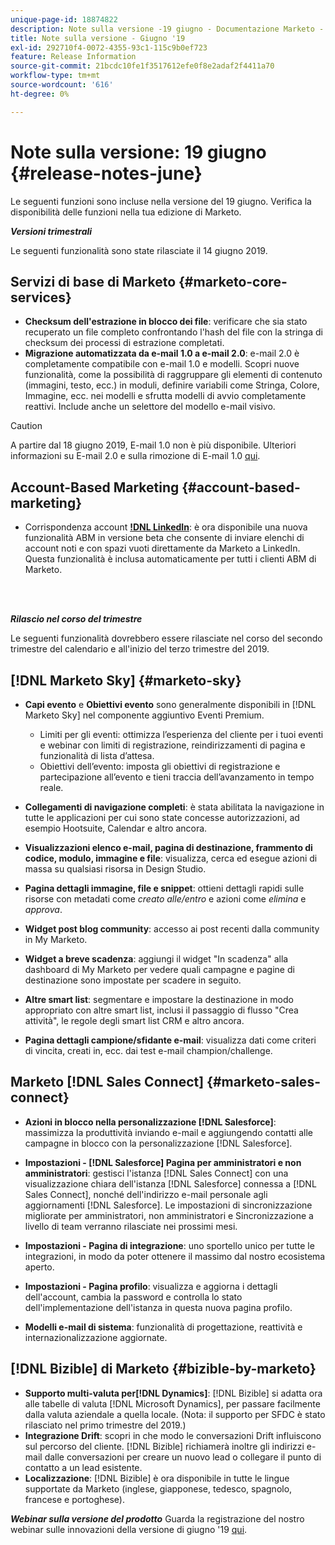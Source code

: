 ```yaml
---
unique-page-id: 18874822
description: Note sulla versione -19 giugno - Documentazione Marketo - Documentazione del prodotto
title: Note sulla versione - Giugno '19
exl-id: 292710f4-0072-4355-93c1-115c9b0ef723
feature: Release Information
source-git-commit: 21bcdc10fe1f3517612efe0f8e2adaf2f4411a70
workflow-type: tm+mt
source-wordcount: '616'
ht-degree: 0%

---
```


# Note sulla versione: 19 giugno {#release-notes-june}

Le seguenti funzioni sono incluse nella versione del 19 giugno. Verifica la disponibilità delle funzioni nella tua edizione di Marketo.

**_Versioni trimestrali_**

Le seguenti funzionalità sono state rilasciate il 14 giugno 2019.

## Servizi di base di Marketo {#marketo-core-services}

* **Checksum dell&#39;estrazione in blocco dei file**: verificare che sia stato recuperato un file completo confrontando l&#39;hash del file con la stringa di checksum dei processi di estrazione completati.
* **Migrazione automatizzata da e-mail 1.0 a e-mail 2.0**: e-mail 2.0 è completamente compatibile con e-mail 1.0 e modelli. Scopri nuove funzionalità, come la possibilità di raggruppare gli elementi di contenuto (immagini, testo, ecc.) in moduli, definire variabili come Stringa, Colore, Immagine, ecc. nei modelli e sfrutta modelli di avvio completamente reattivi. Include anche un selettore del modello e-mail visivo.

>[!CAUTION]
>
>A partire dal 18 giugno 2019, E-mail 1.0 non è più disponibile. Ulteriori informazioni su E-mail 2.0 e sulla rimozione di E-mail 1.0 [qui](https://nation.marketo.com/docs/DOC-7038).

## Account-Based Marketing {#account-based-marketing}

* Corrispondenza account **[!DNL LinkedIn](BETA)**: è ora disponibile una nuova funzionalità ABM in versione beta che consente di inviare elenchi di account noti e con spazi vuoti direttamente da Marketo a LinkedIn. Questa funzionalità è inclusa automaticamente per tutti i clienti ABM di Marketo.

<br> 

**_Rilascio nel corso del trimestre_**

Le seguenti funzionalità dovrebbero essere rilasciate nel corso del secondo trimestre del calendario e all&#39;inizio del terzo trimestre del 2019.

## [!DNL Marketo Sky] {#marketo-sky}

* **Capi evento** e **Obiettivi evento** sono generalmente disponibili in [!DNL Marketo Sky] nel componente aggiuntivo Eventi Premium.

   * Limiti per gli eventi: ottimizza l’esperienza del cliente per i tuoi eventi e webinar con limiti di registrazione, reindirizzamenti di pagina e funzionalità di lista d’attesa.
   * Obiettivi dell’evento: imposta gli obiettivi di registrazione e partecipazione all’evento e tieni traccia dell’avanzamento in tempo reale.

* **Collegamenti di navigazione completi**: è stata abilitata la navigazione in tutte le applicazioni per cui sono state concesse autorizzazioni, ad esempio Hootsuite, Calendar e altro ancora.
* **Visualizzazioni elenco e-mail, pagina di destinazione, frammento di codice, modulo, immagine e file**: visualizza, cerca ed esegue azioni di massa su qualsiasi risorsa in Design Studio.
* **Pagina dettagli immagine, file e snippet**: ottieni dettagli rapidi sulle risorse con metadati come _creato alle/entro_ e azioni come _elimina_ e _approva_.
* **Widget post blog community**: accesso ai post recenti dalla community in My Marketo.
* **Widget a breve scadenza**: aggiungi il widget &quot;In scadenza&quot; alla dashboard di My Marketo per vedere quali campagne e pagine di destinazione sono impostate per scadere in seguito.
* **Altre smart list**: segmentare e impostare la destinazione in modo appropriato con altre smart list, inclusi il passaggio di flusso &quot;Crea attività&quot;, le regole degli smart list CRM e altro ancora.
* **Pagina dettagli campione/sfidante e-mail**: visualizza dati come criteri di vincita, creati in, ecc. dai test e-mail champion/challenge.

## Marketo [!DNL Sales Connect] {#marketo-sales-connect}

* **Azioni in blocco nella personalizzazione [!DNL Salesforce]**: massimizza la produttività inviando e-mail e aggiungendo contatti alle campagne in blocco con la personalizzazione [!DNL Salesforce].
* **Impostazioni - [!DNL Salesforce] Pagina per amministratori e non amministratori**: gestisci l&#39;istanza [!DNL Sales Connect] con una visualizzazione chiara dell&#39;istanza [!DNL Salesforce] connessa a [!DNL Sales Connect], nonché dell&#39;indirizzo e-mail personale agli aggiornamenti [!DNL Salesforce]. Le impostazioni di sincronizzazione migliorate per amministratori, non amministratori e Sincronizzazione a livello di team verranno rilasciate nei prossimi mesi.
* **Impostazioni - Pagina di integrazione**: uno sportello unico per tutte le integrazioni, in modo da poter ottenere il massimo dal nostro ecosistema aperto.
* **Impostazioni - Pagina profilo**: visualizza e aggiorna i dettagli dell&#39;account, cambia la password e controlla lo stato dell&#39;implementazione dell&#39;istanza in questa nuova pagina profilo.

* **Modelli e-mail di sistema**: funzionalità di progettazione, reattività e internazionalizzazione aggiornate.

## [!DNL Bizible] di Marketo {#bizible-by-marketo}

* **Supporto multi-valuta per[!DNL Dynamics]**: [!DNL Bizible] si adatta ora alle tabelle di valuta [!DNL Microsoft Dynamics], per passare facilmente dalla valuta aziendale a quella locale. (Nota: il supporto per SFDC è stato rilasciato nel primo trimestre del 2019.)
* **Integrazione Drift**: scopri in che modo le conversazioni Drift influiscono sul percorso del cliente. [!DNL Bizible] richiamerà inoltre gli indirizzi e-mail dalle conversazioni per creare un nuovo lead o collegare il punto di contatto a un lead esistente.
* **Localizzazione**: [!DNL Bizible] è ora disponibile in tutte le lingue supportate da Marketo (inglese, giapponese, tedesco, spagnolo, francese e portoghese).

_**Webinar sulla versione del prodotto**_ Guarda la registrazione del nostro webinar sulle innovazioni della versione di giugno &#39;19 [qui](https://engage.marketo.com/Marketo-June-Product-Release-2019-On-Demand.html).
